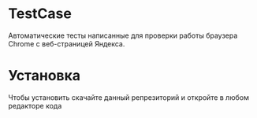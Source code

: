 # TestCase

Автоматические тесты написанные для проверки работы браузера Chrome с веб-страницей Яндекса.

# Установка

Чтобы установить скачайте данный репрезиторий и откройте в любом редакторе кода 

